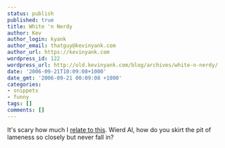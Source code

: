 ```yaml
---
status: publish
published: true
title: White 'n Nerdy
author: Kev
author_login: kyank
author_email: thatguy@kevinyank.com
author_url: https://kevinyank.com
wordpress_id: 122
wordpress_url: http://old.kevinyank.com/blog/archives/white-n-nerdy/
date: '2006-09-21T10:09:08+1000'
date_gmt: '2006-09-21 00:09:08 +1000'
categories:
- snippets
- funny
tags: []
comments: []
---
```

<p>It's scary how much I <a title="Video: "White and Nerdy", Wierd Al Yankovic" href="http://video.google.com/videoplay?docid=7939447080926152362">relate to this</a>. Wierd Al, how do you skirt the pit of lameness so closely but never fall in?</p>
